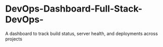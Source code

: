 # DevOps-Dashboard-Full-Stack-DevOps-
A dashboard to track build status, server health, and deployments across projects
